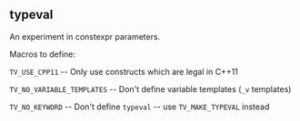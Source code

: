 typeval
---

An experiment in constexpr parameters.

Macros to define:

`TV_USE_CPP11` -- Only use constructs which are legal in C++11

`TV_NO_VARIABLE_TEMPLATES` -- Don't define variable templates (`_v` templates)

`TV_NO_KEYWORD` -- Don't define `typeval` -- use `TV_MAKE_TYPEVAL` instead
